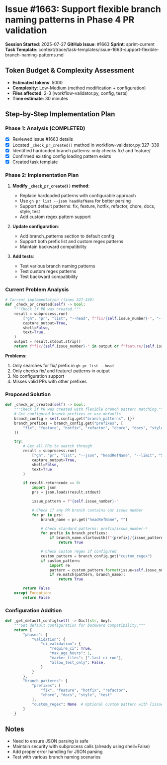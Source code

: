 # Issue #1663: Support flexible branch naming patterns in Phase 4 PR validation

**Session Started**: 2025-07-27
**GitHub Issue**: #1663
**Sprint**: sprint-current
**Task Template**: context/trace/task-templates/issue-1663-support-flexible-branch-naming-patterns.md

## Token Budget & Complexity Assessment
- **Estimated tokens**: 5000
- **Complexity**: Low-Medium (method modification + configuration)
- **Files affected**: 2-3 (workflow-validator.py, config, tests)
- **Time estimate**: 30 minutes

## Step-by-Step Implementation Plan

### Phase 1: Analysis (COMPLETED)
- [x] Reviewed issue #1663 details
- [x] Located `_check_pr_created()` method in workflow-validator.py:327-339
- [x] Identified hardcoded branch patterns: only checks fix/ and feature/
- [x] Confirmed existing config loading pattern exists
- [x] Created task template

### Phase 2: Implementation Plan
1. **Modify `_check_pr_created()` method**:
   - Replace hardcoded patterns with configurable approach
   - Use `gh pr list --json headRefName` for better parsing
   - Support default patterns: fix, feature, hotfix, refactor, chore, docs, style, test
   - Add custom regex pattern support

2. **Update configuration**:
   - Add branch_patterns section to default config
   - Support both prefix list and custom regex patterns
   - Maintain backward compatibility

3. **Add tests**:
   - Test various branch naming patterns
   - Test custom regex patterns
   - Test backward compatibility

### Current Problem Analysis
```python
# Current implementation (lines 327-339)
def _check_pr_created(self) -> bool:
    """Check if PR was created."""
    result = subprocess.run(
        ["gh", "pr", "list", "--head", f"fix/{self.issue_number}-", "--limit", "10"],
        capture_output=True,
        shell=False,
        text=True,
    )
    output = result.stdout.strip()
    return f"fix/{self.issue_number}-" in output or f"feature/{self.issue_number}-" in output
```

**Problems**:
1. Only searches for fix/ prefix in `gh pr list --head`
2. Only checks fix/ and feature/ patterns in output
3. No configuration support
4. Misses valid PRs with other prefixes

### Proposed Solution
```python
def _check_pr_created(self) -> bool:
    """Check if PR was created with flexible branch pattern matching."""
    # Get configured branch prefixes or use defaults
    branch_config = self.config.get("branch_patterns", {})
    branch_prefixes = branch_config.get("prefixes", [
        "fix", "feature", "hotfix", "refactor", "chore", "docs", "style", "test"
    ])

    try:
        # Get all PRs to search through
        result = subprocess.run(
            ["gh", "pr", "list", "--json", "headRefName", "--limit", "50"],
            capture_output=True,
            shell=False,
            text=True
        )

        if result.returncode == 0:
            import json
            prs = json.loads(result.stdout)

            issue_pattern = f"{self.issue_number}-"

            # Check if any PR branch contains our issue number
            for pr in prs:
                branch_name = pr.get("headRefName", "")

                # Check standard patterns: prefix/issue_number-*
                for prefix in branch_prefixes:
                    if branch_name.startswith(f"{prefix}/{issue_pattern}"):
                        return True

                # Check custom regex if configured
                custom_pattern = branch_config.get("custom_regex")
                if custom_pattern:
                    import re
                    pattern = custom_pattern.format(issue=self.issue_number)
                    if re.match(pattern, branch_name):
                        return True

        return False
    except Exception:
        return False
```

### Configuration Addition
```python
def _get_default_config(self) -> Dict[str, Any]:
    """Get default configuration for backward compatibility."""
    return {
        "phases": {
            "validation": {
                "ci_validation": {
                    "require_ci": True,
                    "max_age_hours": 1,
                    "marker_files": [".last-ci-run"],
                    "allow_test_only": False,
                }
            }
        },
        "branch_patterns": {
            "prefixes": [
                "fix", "feature", "hotfix", "refactor",
                "chore", "docs", "style", "test"
            ],
            "custom_regex": None  # Optional custom pattern with {issue} placeholder
        }
    }
```

## Notes
- Need to ensure JSON parsing is safe
- Maintain security with subprocess calls (already using shell=False)
- Add proper error handling for JSON parsing
- Test with various branch naming scenarios
